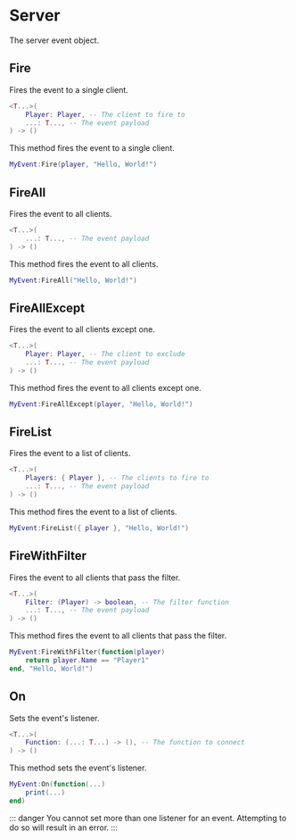 # Server

The server event object.

## Fire

Fires the event to a single client.

```lua
<T...>(
	Player: Player, -- The client to fire to
	...: T..., -- The event payload
) -> ()
```

This method fires the event to a single client.

```lua
MyEvent:Fire(player, "Hello, World!")
```

## FireAll

Fires the event to all clients.

```lua
<T...>(
	...: T..., -- The event payload
) -> ()
```

This method fires the event to all clients.

```lua
MyEvent:FireAll("Hello, World!")
```

## FireAllExcept

Fires the event to all clients except one.

```lua
<T...>(
	Player: Player, -- The client to exclude
	...: T..., -- The event payload
) -> ()
```

This method fires the event to all clients except one.

```lua
MyEvent:FireAllExcept(player, "Hello, World!")
```

## FireList

Fires the event to a list of clients.

```lua
<T...>(
	Players: { Player }, -- The clients to fire to
	...: T..., -- The event payload
) -> ()
```

This method fires the event to a list of clients.

```lua
MyEvent:FireList({ player }, "Hello, World!")
```

## FireWithFilter

Fires the event to all clients that pass the filter.

```lua
<T...>(
	Filter: (Player) -> boolean, -- The filter function
	...: T..., -- The event payload
) -> ()
```

This method fires the event to all clients that pass the filter.

```lua
MyEvent:FireWithFilter(function(player)
	return player.Name == "Player1"
end, "Hello, World!")
```

## On

Sets the event's listener.

```lua
<T...>(
	Function: (...: T...) -> (), -- The function to connect
) -> ()
```

This method sets the event's listener.

```lua
MyEvent:On(function(...)
	print(...)
end)
```

::: danger
You cannot set more than one listener for an event. Attempting to do so will result in an error.
:::
